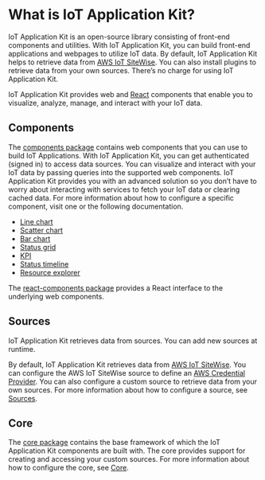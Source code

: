 # What is IoT Application Kit? 


IoT Application Kit is an open-source library consisting of front-end components and utilities. With IoT Application Kit, you can build front-end applications and webpages to utilize IoT data. By default, IoT Application Kit helps to retrieve data from [AWS IoT SiteWise](https://docs.aws.amazon.com/iot-sitewise/latest/userguide/what-is-sitewise.html). You can also install plugins to retrieve data from your own sources. There’s no charge for using IoT Application Kit. 

IoT Application Kit provides web and [React](https://reactjs.org/) components that enable you to visualize, analyze, manage, and interact with your IoT data. 

## Components

The [components package](https://www.npmjs.com/package/@iot-app-kit/components) contains web components that you can use to build IoT Applications. With IoT Application Kit, you can get authenticated (signed in) to access data sources. You can visualize and interact with your IoT data by passing queries into the supported web components. IoT Application Kit provides you with an advanced solution so you don’t have to worry about interacting with services to fetch your IoT data or clearing cached data. For more information about how to configure a specific component, visit one or the following documentation. 

* [Line chart](https://github.com/awslabs/iot-app-kit/tree/main/docs/LineChart.md)
* [Scatter chart](https://github.com/awslabs/iot-app-kit/tree/main/docs/ScatterChart.md)
* [Bar chart](https://github.com/awslabs/iot-app-kit/tree/main/docs/BarChart.md)
* [Status grid](https://github.com/awslabs/iot-app-kit/tree/main/docs/StatusGrid.md)
* [KPI](https://github.com/awslabs/iot-app-kit/tree/main/docs/KPI.md)
* [Status timeline](https://github.com/awslabs/iot-app-kit/tree/main/docs/StatusTimeline.md)
* [Resource explorer](https://github.com/awslabs/iot-app-kit/tree/main/docs/ResourceExplorer.md)

The [react-components package](https://www.npmjs.com/package/@iot-app-kit/react-components) provides a React interface to the underlying web components.

## Sources

IoT Application Kit retrieves data from sources. You can add new sources at runtime.

By default, IoT Application Kit retrieves data from [AWS IoT SiteWise](https://www.npmjs.com/package/@iot-app-kit/source-iotsitewise). You can configure the AWS IoT SiteWise source to define an [AWS Credential Provider](https://www.npmjs.com/package/@aws-sdk/credential-providers). You can also configure a custom source to retrieve data from your own sources. For more information about how to configure a source, see [Sources](https://github.com/awslabs/iot-app-kit/tree/main/docs/Sources.md). 


## Core

The [core package](https://www.npmjs.com/package/@iot-app-kit/core) contains the base framework of which the IoT Application Kit components are built with. The core provides support for creating and accessing your custom sources. For more information about how to configure the core, see [Core](https://github.com/awslabs/iot-app-kit/tree/main/docs/Core.md).  

